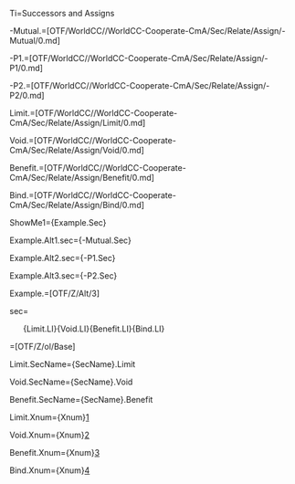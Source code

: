 Ti=Successors and Assigns

-Mutual.=[OTF/WorldCC//WorldCC-Cooperate-CmA/Sec/Relate/Assign/-Mutual/0.md]

-P1.=[OTF/WorldCC//WorldCC-Cooperate-CmA/Sec/Relate/Assign/-P1/0.md]

-P2.=[OTF/WorldCC//WorldCC-Cooperate-CmA/Sec/Relate/Assign/-P2/0.md]


Limit.=[OTF/WorldCC//WorldCC-Cooperate-CmA/Sec/Relate/Assign/Limit/0.md]

Void.=[OTF/WorldCC//WorldCC-Cooperate-CmA/Sec/Relate/Assign/Void/0.md]

Benefit.=[OTF/WorldCC//WorldCC-Cooperate-CmA/Sec/Relate/Assign/Benefit/0.md]

Bind.=[OTF/WorldCC//WorldCC-Cooperate-CmA/Sec/Relate/Assign/Bind/0.md]

ShowMe1={Example.Sec}

Example.Alt1.sec={-Mutual.Sec}

Example.Alt2.sec={-P1.Sec}

Example.Alt3.sec={-P2.Sec}

Example.=[OTF/Z/Alt/3]

sec=<ol>{Limit.LI}{Void.LI}{Benefit.LI}{Bind.LI}</ol>

=[OTF/Z/ol/Base]

Limit.SecName={SecName}.Limit

Void.SecName={SecName}.Void

Benefit.SecName={SecName}.Benefit

Limit.Xnum={Xnum}<a href="#Assign.Limit.sec">1</a>

Void.Xnum={Xnum}<a href="#Assign.Void.sec">2</a>

Benefit.Xnum={Xnum}<a href="#Assign.Benefit.sec">3</a>

Bind.Xnum={Xnum}<a href="#Assign.Bind.sec">4</a>
